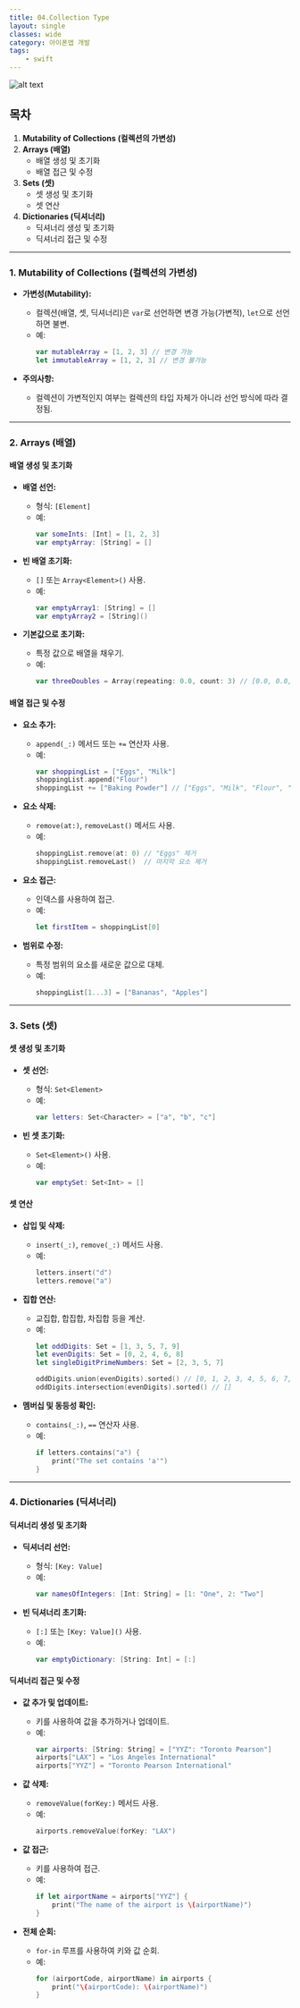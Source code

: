```yaml
---
title: 04.Collection Type
layout: single
classes: wide
category: 아이폰앱 개발
tags:
    - swift
---
```


![alt text](/assets/images/ios/collection_type_04.jpg)

## **목차**
1. **Mutability of Collections (컬렉션의 가변성)**
2. **Arrays (배열)**
   - 배열 생성 및 초기화
   - 배열 접근 및 수정
3. **Sets (셋)**
   - 셋 생성 및 초기화
   - 셋 연산
4. **Dictionaries (딕셔너리)**
   - 딕셔너리 생성 및 초기화
   - 딕셔너리 접근 및 수정

---

### **1. Mutability of Collections (컬렉션의 가변성)**
- **가변성(Mutability):**
  - 컬렉션(배열, 셋, 딕셔너리)은 `var`로 선언하면 변경 가능(가변적), `let`으로 선언하면 불변.
  - 예:
    ```swift
    var mutableArray = [1, 2, 3] // 변경 가능
    let immutableArray = [1, 2, 3] // 변경 불가능
    ```

- **주의사항:**
  - 컬렉션이 가변적인지 여부는 컬렉션의 타입 자체가 아니라 선언 방식에 따라 결정됨.

---

### **2. Arrays (배열)**

#### **배열 생성 및 초기화**
- **배열 선언:**
  - 형식: `[Element]`
  - 예:
    ```swift
    var someInts: [Int] = [1, 2, 3]
    var emptyArray: [String] = []
    ```

- **빈 배열 초기화:**
  - `[]` 또는 `Array<Element>()` 사용.
  - 예:
    ```swift
    var emptyArray1: [String] = []
    var emptyArray2 = [String]()
    ```

- **기본값으로 초기화:**
  - 특정 값으로 배열을 채우기.
  - 예:
    ```swift
    var threeDoubles = Array(repeating: 0.0, count: 3) // [0.0, 0.0, 0.0]
    ```

#### **배열 접근 및 수정**
- **요소 추가:**
  - `append(_:)` 메서드 또는 `+=` 연산자 사용.
  - 예:
    ```swift
    var shoppingList = ["Eggs", "Milk"]
    shoppingList.append("Flour")
    shoppingList += ["Baking Powder"] // ["Eggs", "Milk", "Flour", "Baking Powder"]
    ```

- **요소 삭제:**
  - `remove(at:)`, `removeLast()` 메서드 사용.
  - 예:
    ```swift
    shoppingList.remove(at: 0) // "Eggs" 제거
    shoppingList.removeLast()  // 마지막 요소 제거
    ```

- **요소 접근:**
  - 인덱스를 사용하여 접근.
  - 예:
    ```swift
    let firstItem = shoppingList[0]
    ```

- **범위로 수정:**
  - 특정 범위의 요소를 새로운 값으로 대체.
  - 예:
    ```swift
    shoppingList[1...3] = ["Bananas", "Apples"]
    ```

---

### **3. Sets (셋)**

#### **셋 생성 및 초기화**
- **셋 선언:**
  - 형식: `Set<Element>`
  - 예:
    ```swift
    var letters: Set<Character> = ["a", "b", "c"]
    ```

- **빈 셋 초기화:**
  - `Set<Element>()` 사용.
  - 예:
    ```swift
    var emptySet: Set<Int> = []
    ```

#### **셋 연산**
- **삽입 및 삭제:**
  - `insert(_:)`, `remove(_:)` 메서드 사용.
  - 예:
    ```swift
    letters.insert("d")
    letters.remove("a")
    ```

- **집합 연산:**
  - 교집합, 합집합, 차집합 등을 계산.
  - 예:
    ```swift
    let oddDigits: Set = [1, 3, 5, 7, 9]
    let evenDigits: Set = [0, 2, 4, 6, 8]
    let singleDigitPrimeNumbers: Set = [2, 3, 5, 7]

    oddDigits.union(evenDigits).sorted() // [0, 1, 2, 3, 4, 5, 6, 7, 8, 9]
    oddDigits.intersection(evenDigits).sorted() // []
    ```

- **멤버십 및 동등성 확인:**
  - `contains(_:)`, `==` 연산자 사용.
  - 예:
    ```swift
    if letters.contains("a") {
        print("The set contains 'a'")
    }
    ```

---

### **4. Dictionaries (딕셔너리)**

#### **딕셔너리 생성 및 초기화**
- **딕셔너리 선언:**
  - 형식: `[Key: Value]`
  - 예:
    ```swift
    var namesOfIntegers: [Int: String] = [1: "One", 2: "Two"]
    ```

- **빈 딕셔너리 초기화:**
  - `[:]` 또는 `[Key: Value]()` 사용.
  - 예:
    ```swift
    var emptyDictionary: [String: Int] = [:]
    ```

#### **딕셔너리 접근 및 수정**
- **값 추가 및 업데이트:**
  - 키를 사용하여 값을 추가하거나 업데이트.
  - 예:
    ```swift
    var airports: [String: String] = ["YYZ": "Toronto Pearson"]
    airports["LAX"] = "Los Angeles International"
    airports["YYZ"] = "Toronto Pearson International"
    ```

- **값 삭제:**
  - `removeValue(forKey:)` 메서드 사용.
  - 예:
    ```swift
    airports.removeValue(forKey: "LAX")
    ```

- **값 접근:**
  - 키를 사용하여 접근.
  - 예:
    ```swift
    if let airportName = airports["YYZ"] {
        print("The name of the airport is \(airportName)")
    }
    ```

- **전체 순회:**
  - `for-in` 루프를 사용하여 키와 값 순회.
  - 예:
    ```swift
    for (airportCode, airportName) in airports {
        print("\(airportCode): \(airportName)")
    }
    ```

